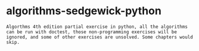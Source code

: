 # algorithms-sedgewick-python
    Algorthms 4th edition partial exercise in python, all the algorithms can be run with doctest, those non-programming exercises will be ignored, and some of other exercises are unsolved. Some chapters would skip.

